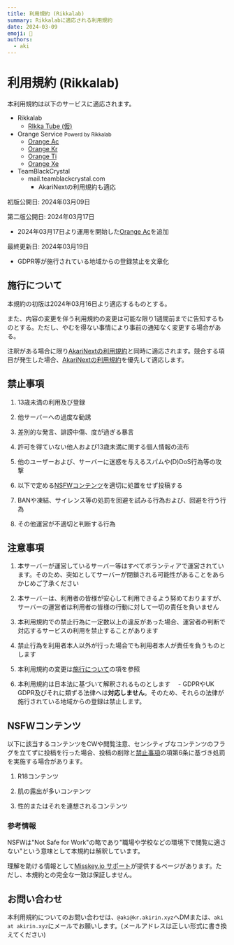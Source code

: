 ```yaml
---
title: 利用規約 (Rikkalab)
summary: Rikkalabに適応される利用規約
date: 2024-03-09
emoji: 📖
authors:
  - aki
---
```


<div class="friendly">

# 利用規約 (Rikkalab)

本利用規約は以下のサービスに適応されます。

- Rikkalab
  - [RIkka Tube (仮)](https://pt.rikkalab.net)
- Orange Service <small>Powerd by Rikkalab</small>
  - [Orange Ac](https://ac.akirin.xyz)
  - [Orange Kr](https://kr.akirin.xyz)
  - [Orange Ti](https://ti.akirin.xyz)
  - [Orange Xe](https://xe.akirin.xyz)
- TeamBlackCrystal
  - mail.teamblackcrystal.com
    - AkariNextの利用規約も適応

初版公開日: 2024年03月09日

第二版公開日: 2024年03月17日

- 2024年03月17日より運用を開始した[Orange Ac](https://ac.akirin.xyz)を追加

最終更新日: 2024年03月19日

- GDPR等が施行されている地域からの登録禁止を文章化

## 施行について

本規約の初版は2024年03月16日より適応するものとする。

また、内容の変更を伴う利用規約の変更は可能な限り1週間前までに告知するものとする。ただし、やむを得ない事情により事前の通知なく変更する場合がある。

注釈がある場合に限り[AkariNextの利用規約](/tos)と同時に適応されます。競合する項目が発生した場合、[AkariNextの利用規約](/tos)を優先して適応します。

## 禁止事項

1. 13歳未満の利用及び登録

2. 他サーバーへの過度な勧誘

3. 差別的な発言、誹謗中傷、度が過ぎる暴言

4. 許可を得ていない他人および13歳未満に関する個人情報の流布

5. 他のユーザーおよび、サーバーに迷惑を与えるスパムや(D)DoS行為等の攻撃

6. 以下で定める[NSFWコンテンツ](#nsfwコンテンツ)を適切に処置をせず投稿する

7. BANや凍結、サイレンス等の処罰を回避を試みる行為および、回避を行う行為

8. その他運営が不適切と判断する行為

## 注意事項

1. 本サーバーが運営しているサーバー等はすべてボランティアで運営されています。そのため、突如としてサーバーが閉鎖される可能性があることをあらかじめご了承ください

2. 本サーバーは、利用者の皆様が安心して利用できるよう努めておりますが、サーバーの運営者は利用者の皆様の行動に対して一切の責任を負いません

3. 本利用規約での禁止行為に一定数以上の違反があった場合、運営者の判断で対応するサービスの利用を禁止することがあります

4. 禁止行為を利用者本人以外が行った場合でも利用者本人が責任を負うものとします

5. 本利用規約の変更は[施行について](#施行について)の項を参照

6. 本利用規約は日本法に基づいて解釈されるものとします
  　- GDPRやUK GDPR及びそれに類ずる法律へは**対応しません**。そのため、それらの法律が施行されている地域からの登録は禁止します。

## NSFWコンテンツ

以下に該当するコンテンツをCWや閲覧注意、センシティブなコンテンツのフラグを立てずに投稿を行った場合、投稿の削除と[禁止事項](#注意事項)の項第6条に基づき処罰を実施する場合があります。

1. R18コンテンツ

2. 肌の露出が多いコンテンツ

3. 性的またはそれを連想されるコンテンツ

### 参考情報

NSFWは"Not Safe for Work"の略であり"職場や学校などの環境下で閲覧に適さない"という意味として本規約は解釈しています。

理解を助ける情報として[Misskey.io サポート](https://support.misskey.io/hc/ja/articles/6657417016463-NSFW%E3%83%95%E3%83%A9%E3%82%B0-%E3%82%BB%E3%83%B3%E3%82%B7%E3%83%86%E3%82%A3%E3%83%96%E3%83%95%E3%83%A9%E3%82%B0-%E3%81%8C%E5%BF%85%E8%A6%81%E3%81%AA%E5%9F%BA%E6%BA%96%E3%81%AB%E3%81%A4%E3%81%84%E3%81%A6)が提供するページがあります。ただし、本規約との完全な一致は保証しません。

## お問い合わせ

本利用規約についてのお問い合わせは、`@aki@kr.akirin.xyz`へDMまたは、`aki at akirin.xyz`にメールでお願いします。(メールアドレスは正しい形式に書き換えてください)

</div>
